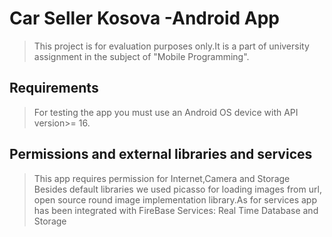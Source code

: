 # Car Seller Kosova -Android App

>This project is for evaluation purposes only.It is a part of university assignment in the subject of "Mobile Programming".

## Requirements

>For testing the app you  must use an Android OS device with API version>= 16.

## Permissions and external libraries and services

>This app requires permission for Internet,Camera and Storage
>Besides default libraries we used picasso for loading images from url, open source round image implementation library.As for services app has been integrated with FireBase Services: Real Time Database and Storage
